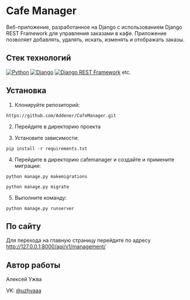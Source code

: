 # Cafe Manager

Веб-приложение, разработанное на Django с использованием Django REST Framework для управления заказами в кафе. Приложение позволяет добавлять, удалять, искать, изменять и отображать заказы.

## Стек технологий
[![Python](https://img.shields.io/badge/-Python-464646?style=flat-square&logo=Python)](https://www.python.org)
[![Django](https://img.shields.io/badge/-Django-464646?style=flat-square&logo=Django)](https://www.djangoproject.com/)
[![Django REST Framework](https://img.shields.io/badge/-Django%20REST%20Framework-464646?style=flat-square&logo=Django%20REST%20Framework)](https://www.django-rest-framework.org)
etc.

## Установка

1. Клонируйте репозиторий:

`https://github.com/Addener/CafeManager.git`

2. Перейдите в директорию проекта

3. Установите зависимости:

`pip install -r requirements.txt`

4. Перейдите в директорию cafemanager и создайте и примените миграции:

`python manage.py makemigrations`

`python manage.py migrate`

5. Выполните команду:

`python manage.py runserver`

## По сайту

Для перехода на главную страницу перейдите по адресу http://127.0.0.1:8000/api/v1/management/

## Автор работы

Алексей Ужва

VK: [@uzhvaaa](https://vk.com/uzhvaaa)
